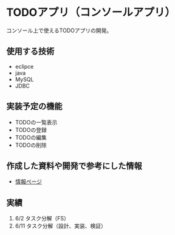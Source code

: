 # TODOアプリ（コンソールアプリ）
コンソール上で使えるTODOアプリの開発。

## 使用する技術
- eclipce
- java
- MySQL
- JDBC

## 実装予定の機能
- TODOの一覧表示
- TODOの登録
- TODOの編集
- TODOの削除

## 作成した資料や開発で参考にした情報
- [情報ページ](./document/document_top.md)

## 実績
1. 6/2 タスク分解（FS）
2. 6/11 タスク分解（設計、実装、検証）
